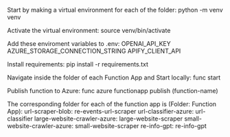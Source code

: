 Start by making a virtual environment for each of the folder:
python -m venv venv

Activate the virtual environment:
source venv/bin/activate

Add these enviroment variables to .env:
OPENAI_API_KEY
AZURE_STORAGE_CONNECTION_STRING
APIFY_CLIENT_API

Install requirements:
pip install -r requirements.txt

Navigate inside the folder of each Function App and Start locally:
func start

Publish function to Azure:
func azure functionapp publish (function-name)

The corresponding folder for each of the function app is (Folder: Function App):
url-scraper-blob: re-events-url-scraper
url-classifier-azure: url-classifier
large-website-crawler-azure: large-website-scraper
small-website-crawler-azure: small-website-scraper
re-info-gpt: re-info-gpt